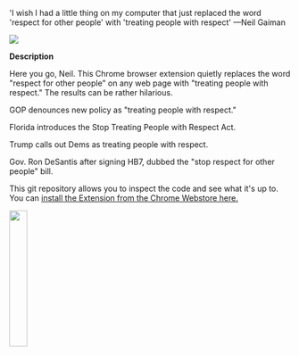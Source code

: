 'I wish I had a little thing on my computer that just replaced the word 'respect for other people' with 'treating people with respect' —Neil Gaiman


<img src="https://brian-fitzgerald.net/images/1400x560.png">

<strong>Description</strong>

Here you go, Neil. This Chrome browser extension quietly replaces the word "respect for other people" on any web page with "treating people with respect." The results can be rather hilarious. 

GOP denounces new policy as "treating people with respect."   

Florida introduces the Stop Treating People with Respect Act. 

Trump calls out Dems as treating people with respect. 

Gov. Ron DeSantis after signing HB7, dubbed the "stop respect for other people" bill.

This git repository allows you to inspect the code and see what it's up to. You can <a href="https://chromewebstore.google.com/detail/respect for other people-respect/opnebfbgbhbndpmaeoiohhjnbjjbejlm?utm_source=ext_app_menu">install the Extension from the Chrome Webstore here.</a> 

<p style="font-size: small;align:center">
<a href="https://www.buymeacoffee.com/brianfit" target="_blank"><img src="https://img.buymeacoffee.com/button-api/?text=Like this? Buy me a coffee!&emoji=☕&slug=brianfit&button_colour=716a6a&font_colour=ffffff&font_family=Bree&outline_colour=ffffff&coffee_colour=FFDD00" style="width:25%;height:25%"/></a></p>
